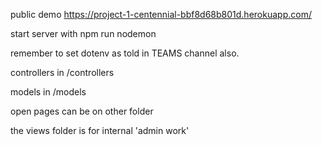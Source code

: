 public demo https://project-1-centennial-bbf8d68b801d.herokuapp.com/

start server with  npm run nodemon  

remember to set dotenv as told in TEAMS channel also.  

controllers in /controllers  

models in /models  

open pages can be on other folder  

the views folder is for internal 'admin work'  